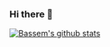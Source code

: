 ### Hi there 👋
[![Bassem's github stats](https://github-readme-stats-bg.vercel.app/api?username=BassemGhoniem&hide_rank=true&include_all_commits=true&count_private=true&theme=dark&show_icons=true&hide=stars)](https://github.com/BassemGhoniem/github-readme-stats)

<!--
**BassemGhoniem/BassemGhoniem** is a ✨ _special_ ✨ repository because its `README.md` (this file) appears on your GitHub profile.

Here are some ideas to get you started:

- 🔭 I’m currently working on ...
- 🌱 I’m currently learning ...
- 👯 I’m looking to collaborate on ...
- 🤔 I’m looking for help with ...
- 💬 Ask me about ...
- 📫 How to reach me: ...
- 😄 Pronouns: ...
- ⚡ Fun fact: ...
-->
